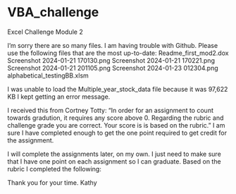 # VBA_challenge
Excel Challenge Module 2

I’m sorry there are so many files. I am having trouble with Github.
Please use the following files that are the most up-to-date: 
Readme_first_mod2.dox
Screenshot 2024-01-21 170130.png
Screenshot 2024-01-21 170221.png
Screenshot 2024-01-21 201105.png
Screenshot 2024-01-23 012304.png
alphabetical_testingBB.xlsm

I was unable to load the Multiple_year_stock_data file because it was 97,622 KB I kept getting an error message.

I received this from Cortney Totty: “In order for an assignment to count towards gradution, it requires any score above 0. Regarding the rubric and challenge grade you are correct. Your score is is based on the rubric.” I am sure I have completed enough to get the one point required to get credit for the assignment.

I will complete the assignments later, on my own. I just need to make sure that I have one point on each assignment so I can graduate. Based on the rubric I completed the following:

Thank you for your time. Kathy



